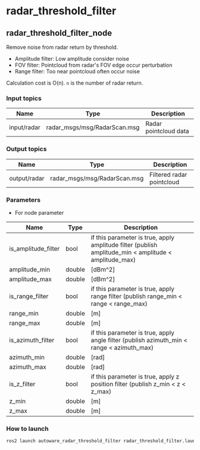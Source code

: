 # radar_threshold_filter

## radar_threshold_filter_node

Remove noise from radar return by threshold.

- Amplitude filter: Low amplitude consider noise
- FOV filter: Pointcloud from radar's FOV edge occur perturbation
- Range filter: Too near pointcloud often occur noise

Calculation cost is O(n). `n` is the number of radar return.

### Input topics

| Name        | Type                         | Description           |
| ----------- | ---------------------------- | --------------------- |
| input/radar | radar_msgs/msg/RadarScan.msg | Radar pointcloud data |

### Output topics

| Name         | Type                         | Description               |
| ------------ | ---------------------------- | ------------------------- |
| output/radar | radar_msgs/msg/RadarScan.msg | Filtered radar pointcloud |

### Parameters

- For node parameter

| Name                | Type   | Description                                                                                           |
| ------------------- | ------ | ----------------------------------------------------------------------------------------------------- |
| is_amplitude_filter | bool   | if this parameter is true, apply amplitude filter (publish amplitude_min < amplitude < amplitude_max) |
| amplitude_min       | double | [dBm^2]                                                                                               |
| amplitude_max       | double | [dBm^2]                                                                                               |
| is_range_filter     | bool   | if this parameter is true, apply range filter (publish range_min < range < range_max)                 |
| range_min           | double | [m]                                                                                                   |
| range_max           | double | [m]                                                                                                   |
| is_azimuth_filter   | bool   | if this parameter is true, apply angle filter (publish azimuth_min < range < azimuth_max)             |
| azimuth_min         | double | [rad]                                                                                                 |
| azimuth_max         | double | [rad]                                                                                                 |
| is_z_filter         | bool   | if this parameter is true, apply z position filter (publish z_min < z < z_max)                        |
| z_min               | double | [m]                                                                                                   |
| z_max               | double | [m]                                                                                                   |

### How to launch

```sh
ros2 launch autoware_radar_threshold_filter radar_threshold_filter.launch.xml
```
